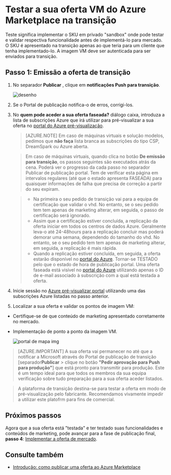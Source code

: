 <properties
   pageTitle="Testar a sua oferta VM do Marketplace | Microsoft Azure"
   description="Compreenda como testar a sua imagem VM Azure Marketplace."
   services="marketplace-publishing"
   documentationCenter=""
   authors="HannibalSII"
   manager="hascipio"
   editor=""/>

<tags
   ms.service="marketplace"
   ms.devlang="na"
   ms.topic="article"
   ms.tgt_pltfrm="na"
   ms.workload="na"
   ms.date="08/01/2016"
   ms.author="hascipio" />

# <a name="test-your-vm-offer-for-the-azure-marketplace-in-staging"></a>Testar a sua oferta VM do Azure Marketplace na transição

Teste significa implementar o SKU em privado "sandbox" onde pode testar e validar respectiva funcionalidade antes de implementá-lo para mercado. O SKU é apresentado na transição apenas ao que teria para um cliente que tenha implementado-lo. A imagem VM deve ser autenticada para ser enviados para transição.

## <a name="step-1-push-your-offer-to-staging"></a>Passo 1: Emissão a oferta de transição

1. No separador **Publicar** , clique em **notificações Push para transição**.

    ![desenho](media/marketplace-publishing-vm-image-test-in-staging/vm-image-push-to-staging.png)

2. Se o Portal de publicação notifica-o de erros, corrigi-los.
3.  No **quem pode aceder a sua oferta faseada?** diálogo caixa, introduza a lista de subscrições Azure que irá utilizar para pré-visualizar a sua oferta no [portal do Azure pré-visualização](https://portal.azure.com).

    >[AZURE.NOTE] Em caso de máquinas virtuais e solução modelos, pedimos que **não faça** lista branca as subscrições do tipo CSP, DreamSpark ou Azure aberta.


    > Em caso de máquinas virtuais, quando clica no botão **De emissão para transição**, os passos seguintes são executados atrás da cena. Poderá ver o progresso da cada passo no separador Publicar de publicação portal. Tem de verificar esta página em intervalos regulares (até que o estado apresenta FASEADA) para quaisquer informações de falha que precisa de correção a partir do seu expiram.

    > - Na primeira o seu pedido de transição vai para a equipa de certificação que validar o vhd. No entanto, se o seu pedido tem tem apenas de marketing alterar, em seguida, o passo de certificação será ignorado.
    > - Assim que a certificação estiver concluída, a replicação da oferta iniciar em todos os centros de dados Azure. Geralmente leva-o até 24-48hours para a replicação concluir mas poderá demorar uma semana, dependendo do tamanho do vhd. No entanto, se o seu pedido tem tem apenas de marketing alterar, em seguida, a replicação é mais rápida.
    > - Quando a replicação estiver concluída, em seguida, a oferta estarão disponível no [portal do Azure](http:/portal.azure.com). Tornar-se TESTADO pelo que o estado de hora de publicação portal. Uma oferta faseada está visível no [portal do Azure](http:/portal.azure.com) utilizando apenas o ID de e-mail associado à subscrição com a qual está testada a oferta.

4. Inicie sessão no [Azure pré-visualizar portal](https://portal.azure.com) utilizando uma das subscrições Azure listadas no passo anterior.
5. Localizar a sua oferta e validar os pontos de imagem VM:
  - Certifique-se de que conteúdo de marketing apresentado corretamente no mercado.
  - Implementação de ponto a ponto da imagem VM.

      ![portal de mapa img](media/marketplace-publishing-push-to-staging/pubportal-mapping-azure-portal.jpg)

> [AZURE.IMPORTANT] A sua oferta vai permanecer no até que a notificar a Microsoft através do Portal de publicação de transição [separador**Publicar** > clique no botão **"Pedir aprovação para Push para produção"**] que está pronto para transmitir para produção. Este é um tempo ideal para que todos os membros da sua equipa verificação sobre tudo preparação para a sua oferta aceder listados.

> A plataforma de transição destina-se para testar a oferta em modo de pré-visualização pelo fabricante. Recomendamos vivamente impedir a utilizar este platofrm para fins de comercial.

## <a name="next-steps"></a>Próximos passos
Agora que a sua oferta está "testada" e ter testado suas funcionalidades e conteúdos de marketing, pode avançar para a fase de publicação final, **passo 4**: [Implementar a oferta de mercado](marketplace-publishing-push-to-production.md).

## <a name="see-also"></a>Consulte também
- [Introdução: como publicar uma oferta ao Azure Marketplace](marketplace-publishing-getting-started.md)
